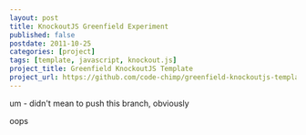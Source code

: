 ```yaml
---
layout: post
title: KnockoutJS Greenfield Experiment
published: false
postdate: 2011-10-25
categories: [project]
tags: [template, javascript, knockout.js]
project_title: Greenfield KnockoutJS Template
project_url: https://github.com/code-chimp/greenfield-knockoutjs-template
---
```


um - didn't mean to push this branch, obviously

oops
